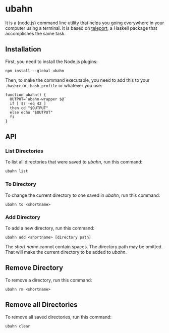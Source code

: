# ubahn

It is a (node.js) command line utility that helps you going everywhere in your computer using a terminal. It is based on [teleport](https://hackage.haskell.org/package/teleport), a Haskell package that accomplishes the same task.

## Installation

First, you need to install the Node.js plugins:

``` shell
npm install --global ubahn
```

Then, to make the command executable, you need to add this to your `.bashrc` or `.bash_profile` or whatever you use:

``` shell
function ubahn() {
  OUTPUT=`ubahn-wrapper $@`
  if [ $? -eq 42 ]
  then cd "$OUTPUT"
  else echo "$OUTPUT"
  fi
}
```

## API

### List Directories

To list all directories that were saved to *ubahn*, run this command:

```sh
ubahn list
```



### To Directory

To change the current directory to one saved in *ubahn*, run this command:

``` shell
ubahn to <shortname>
```


### Add Directory

To add a new directory, run this command:

``` shell
ubahn add <shortname> [directory path]
```

The *short name* cannot contain spaces. The directory path may be omitted. That will make the current directory to be added to *ubahn*.


## Remove Directory

To remove a directory, run this command:

``` shell
ubahn rm <shortname>
```

## Remove all Directories

To remove all saved directories, run this command:

``` shell
ubahn clear
```
